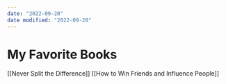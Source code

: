 ```yaml
---
date: "2022-09-20"
date modified: "2022-09-20"
---
```

# My Favorite Books

[[Never Split the Difference]]
[[How to Win Friends and Influence People]]
